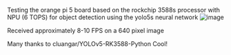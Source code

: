 Testing the orange pi 5 board based on the rockchip 3588s processor with NPU (6 TOPS) for object detection using the yolo5s neural network
![image](https://github.com/Aleksey3ltt/yolo_rockchip_3588s/assets/122608942/582a2202-1318-44ef-906c-312cd21929f2)


Received approximately 8-10 FPS on a 640 pixel image

Many thanks to cluangar/YOLOv5-RK3588-Python
Cool!
